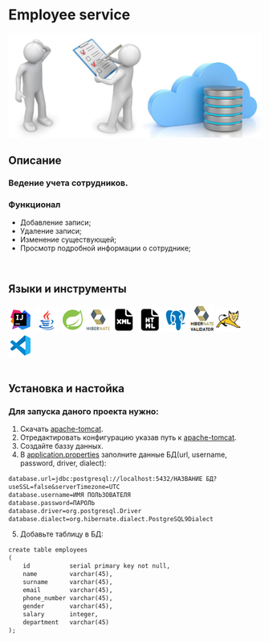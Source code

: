 # __Employee service__
![Java](icons/label.png)


## __Описание__
### Ведение учета сотрудников.

### __Функционал__
- Добавление записи;
- Удаление записи;
- Изменение существующей;
- Просмотр подробной информации о сотруднике;
<br>

## __Языки и инструменты__

[![IntelliJ IDEA](icons/intellij-idea-48.png)](https://www.jetbrains.com/idea/)
[![Java](icons/java-coffee-cup-48.png)](https://www.java.com/ru/)
[![Spring](icons/spring-48.png)](https://spring.io/)
[![Hibenate](icons/hibernate-1.png)](https://hibernate.org/)
[![XML](icons/xml-48.png)](https://www.xml.com/)
[![HTML](icons/html-48.png)](https://html.com/)
[![PostgreSQL](icons/pgSQL.png)](https://www.postgresql.org/)
[![Hibenate Validator](icons/hibernate-validator.png)](https://hibernate.org/validator/)
[![Apache Tomcat](icons/apache-tomcat-48.png)](https://tomcat.apache.org/)
[![Visual studio code](icons/visual-studio-code-2019-48.png)](https://code.visualstudio.com/)
<br>
<br>

## __Установка и настойка__
### Для запуска даного проекта нужно: 
1. Скачать [apache-tomcat](https://tomcat.apache.org/download-80.cgi).
2. Отредактировать конфигурацию указав путь к [apache-tomcat](https://tomcat.apache.org/download-80.cgi).
3. Создайте баззу данных.
4. В [application.properties](https://github.com/Alexey7721/employee-service/blob/master/src/main/resources/application.properties) заполните данные БД(url, username, password, driver, dialect):

```
database.url=jdbc:postgresql://localhost:5432/НАЗВАНИЕ БД?useSSL=false&serverTimezone=UTC
database.username=ИМЯ ПОЛЬЗОВАТЕЛЯ
database.password=ПАРОЛЬ
database.driver=org.postgresql.Driver
database.dialect=org.hibernate.dialect.PostgreSQL9Dialect
```
5. Добавьте таблицу в БД:
```
create table employees
(
    id           serial primary key not null,
    name         varchar(45),
    surname      varchar(45),
    email        varchar(45),
    phone_number varchar(45),
    gender       varchar(45),
    salary       integer,
    department   varchar(45)
);
```




